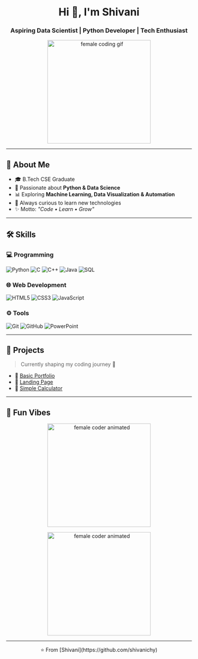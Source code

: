 





<h1 align="center">Hi 👋, I'm Shivani</h1>
<h3 align="center">Aspiring Data Scientist | Python Developer | Tech Enthusiast</h3>

<p align="center">
  <img src="https://media.giphy.com/media/juua9i2c2fA0AIp2iq/giphy.gif" width="280" alt="female coding gif">
</p>

---

## 🌸 About Me
- 🎓 B.Tech CSE Graduate  
- 🐍 Passionate about **Python & Data Science**  
- 📊 Exploring **Machine Learning, Data Visualization & Automation**  
- 🌱 Always curious to learn new technologies  
- ✨ Motto: *"Code • Learn • Grow"*  

---

## 🛠️ Skills

### 💻 Programming
![Python](https://img.shields.io/badge/-Python-333?style=flat&logo=python) 
![C](https://img.shields.io/badge/-C-333?style=flat&logo=c) 
![C++](https://img.shields.io/badge/-C++-333?style=flat&logo=c%2B%2B) 
![Java](https://img.shields.io/badge/-Java-333?style=flat&logo=java) 
![SQL](https://img.shields.io/badge/-SQL-333?style=flat&logo=mysql)

### 🌐 Web Development
![HTML5](https://img.shields.io/badge/-HTML5-333?style=flat&logo=html5) 
![CSS3](https://img.shields.io/badge/-CSS3-333?style=flat&logo=css3) 
![JavaScript](https://img.shields.io/badge/-JavaScript-333?style=flat&logo=javascript)

### ⚙️ Tools
![Git](https://img.shields.io/badge/-Git-333?style=flat&logo=git) 
![GitHub](https://img.shields.io/badge/-GitHub-333?style=flat&logo=github) 
![PowerPoint](https://img.shields.io/badge/-PowerPoint-333?style=flat&logo=microsoft-powerpoint)

---

## 🚀 Projects
> Currently shaping my coding journey 🚧  

- 🔹 [Basic Portfolio ](https://github.com/shivanichy/CODSOFT-task-1)
- 🔹 [Landing Page](https://github.com/shivanichy/CODSOFT-task-2)  
- 🔹 [Simple Calculator ](https://github.com/shivanichy/CODSOFT-task-3)  
  


---

## 🌟 Fun Vibes
<p align="center">
  <img src="https://media.giphy.com/media/4rZA5D22301iMgrUNd/giphy.gif" width="280" alt="female coder animated">
</p>


<p align="center">
  <img src="https://media.giphy.com/media/coxQHKASG60HrHtvkt/giphy.gif" width="280" alt="female coder animated">
</p>

---

<p align="center">
  ⭐️ From [Shivani](https://github.com/shivanichy)
</p>

